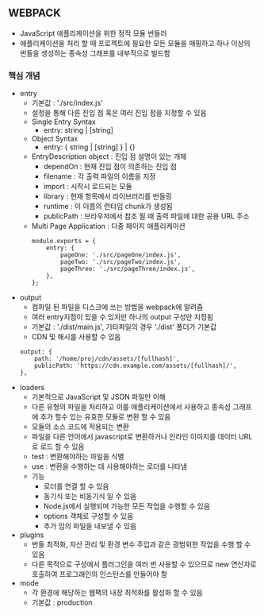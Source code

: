 ## WEBPACK
- JavaScript 애플리케이션을 위한 정적 모듈 번들러
- 애플리케이션을 처리 할 때 프로젝트에 필요한 모든 모듈을 매핑하고 하나 이상의 번들을 생성하는 종속성 그래프를 내부적으로 빌드함

### 핵심 개념
- entry
    - 기본값 : './src/index.js'
    - 설정을 통해 다른 진입 점 혹은 여러 진입 점을 지정할 수 있음
    - Single Entry Syntax 
        - entry: string | [string]
    - Object Syntax
        - entry: { <entryChunkName> string | [string] } | {}
    - EntryDescription object : 진입 점 설명이 있는 개체
        - dependOn : 현재 진입 점이 의존하는 진입 점
        - filename : 각 출력 파일의 이름을 지정
        - import : 시작시 로드되는 모듈
        - library : 현재 항목에서 라이브러리를 번들링
        - runtime : 이 이름의 런타임 chunk가 생성됨
        - publicPath : 브라우저에서 참조 될 때 출력 파일에 대한 공용 URL 주소
    - Multi Page Application : 다중 페이지 애플리케이션
        ```
        module.exports = {
            entry: {
                pageOne: './src/pageOne/index.js',
                pageTwo: './src/pageTwo/index.js',
                pageThree: './src/pageThree/index.js',
            },
        };
        ```
- output 
    - 컴파일 된 파일을 디스크에 쓰는 방법을 webpack에 알려줌
    - 여러 entry지점이 있을 수 있지만 하나의 output 구성만 지정됨
    - 기본값 : './dist/main.js', 기타파일의 경우 './dist' 폴더가 기본값
    - CDN 및 해시를 사용할 수 있음 
    ```
    output: {
        path: '/home/proj/cdn/assets/[fullhash]',
        publicPath: 'https://cdn.example.com/assets/[fullhash]/',
    },
    ```
- loaders
    - 기본적으로 JavaScript 및 JSON 파일만 이해
    - 다른 유형의 파일을 처리하고 이를 애플리케이션에서 사용하고 종속성 그래프에 추가 할수 있는 유효한 모듈로 변환 할 수 있음
    - 모듈의 소스 코드에 적용되는 변환
    - 파일을 다른 언어에서 javascript로 변환하거나 인라인 이미지를 데이터 URL로 로드 할 수 있음
    - test : 변환해야하는 파일을 식별
    - use : 변환을 수행하는 데 사용해야하는 로더를 나타냄
    - 기능
        - 로더를 연결 할 수 있음
        - 동기식 또는 비동기식 일 수 있음
        - Node.js에서 실행되며 가능한 모든 작업을 수행할 수 있음
        - options 객체로 구성할 수 있음
        - 추가 임의 파일을 내보낼 수 있음
- plugins
    - 번들 최적화, 자산 관리 및 환경 변수 주입과 같은 광범위한 작업을 수행 할 수 있음
    - 다른 목적으로 구성에서 플러그인을 여러 번 사용할 수 있으므로 new 연산자로 호출하여 프로그래인의 인스턴스를 만들어야 함
- mode
    - 각 환경에 해당하는 웹팩의 내장 최적화를 활성화 할 수 있음
    - 기본값 : production
